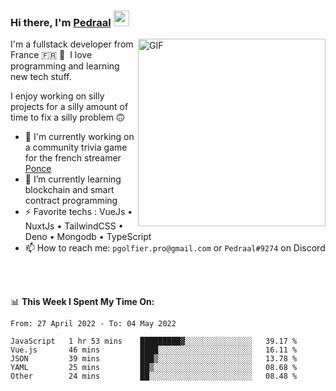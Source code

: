 ### Hi there, I'm <a href="https://pedraal.dev" target="_blank">Pedraal</a> <img src="https://media.giphy.com/media/hvRJCLFzcasrR4ia7z/giphy.gif" width="25px">
<img align="right" alt="GIF" src="https://pedraal.dev/avatar.png" width="300" height="300" />

I'm a fullstack developer from France 🇫🇷 🥖 &nbsp;I love programming and learning new
tech stuff.

I enjoy working on silly projects for a silly amount of time to fix a silly problem 🙃

- 🔭  I'm currently working on a community trivia game for the french streamer <a href="https://twitch.tv/ponce" target="_blank">Ponce</a>
- 🌱 I’m currently learning blockchain and smart contract programming
- ⚡ Favorite techs : VueJs &bull; NuxtJs &bull; TailwindCSS &bull; Deno &bull; Mongodb &bull; TypeScript
- 📫 How to reach me: `pgolfier.pro@gmail.com` or `Pedraal#9274` on Discord

<br>
<br>

📊 **This Week I Spent My Time On:**
<!--START_SECTION:waka-->

```text
From: 27 April 2022 - To: 04 May 2022

JavaScript   1 hr 53 mins    █████████▓░░░░░░░░░░░░░░░   39.17 %
Vue.js       46 mins         ████░░░░░░░░░░░░░░░░░░░░░   16.11 %
JSON         39 mins         ███▒░░░░░░░░░░░░░░░░░░░░░   13.78 %
YAML         25 mins         ██▒░░░░░░░░░░░░░░░░░░░░░░   08.68 %
Other        24 mins         ██░░░░░░░░░░░░░░░░░░░░░░░   08.48 %
```

<!--END_SECTION:waka-->
